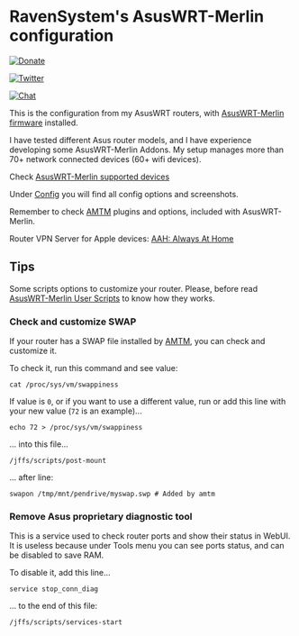 # RavenSystem's AsusWRT-Merlin configuration

[![Donate](https://img.shields.io/badge/donate-PayPal-blue.svg)](https://paypal.me/ravensystem)

[![Twitter](https://img.shields.io/twitter/follow/RavenSystem.svg?style=social)](https://twitter.com/RavenSystem)

[![Chat](https://img.shields.io/discord/594630635696553994?style=social)](https://discord.gg/v8hyxj2)

This is the configuration from my AsusWRT routers, with [AsusWRT-Merlin firmware](https://www.asuswrt-merlin.net) installed.

I have tested different Asus router models, and I have experience developing some AsusWRT-Merlin Addons. My setup manages more than 70+ network connected devices (60+ wifi devices).

Check [AsusWRT-Merlin supported devices](https://github.com/RMerl/asuswrt-merlin.ng/wiki/Supported-Devices)

Under [Config](Config#main-router-configuration) you will find all config options and screenshots.

Remember to check [AMTM](https://diversion.ch) plugins and options, included with AsusWRT-Merlin.

Router VPN Server for Apple devices: [AAH: Always At Home](https://github.com/RavenSystem/AlwaysAtHome)

## Tips

Some scripts options to customize your router. Please, before read [AsusWRT-Merlin User Scripts](https://github.com/RMerl/asuswrt-merlin.ng/wiki/User-scripts) to know how they works.

### Check and customize SWAP

If your router has a SWAP file installed by [AMTM](https://diversion.ch), you can check and customize it.

To check it, run this command and see value:
```shell
cat /proc/sys/vm/swappiness
```

If value is `0`, or if you want to use a different value, run or add this line with your new value (`72` is an example)...
```shell
echo 72 > /proc/sys/vm/swappiness
```

... into this file...
```shell
/jffs/scripts/post-mount
```

... after line:
```shell
swapon /tmp/mnt/pendrive/myswap.swp # Added by amtm
```

### Remove Asus proprietary diagnostic tool

This is a service used to check router ports and show their status in WebUI. It is useless because under Tools menu you can see ports status, and can be disabled to save RAM.

To disable it, add this line...
```shell
service stop_conn_diag
```

... to the end of this file:
```shell
/jffs/scripts/services-start
```
